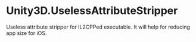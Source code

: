 # Unity3D.UselessAttributeStripper
Useless attribute stripper for IL2CPPed executable. It will help for reducing app size for iOS.

